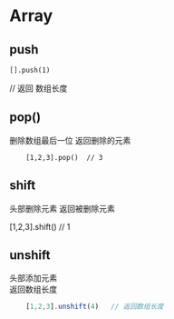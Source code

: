 
# Array

## push
    
    [].push(1)   

// 返回 数组长度

## pop()
删除数组最后一位  返回删除的元素

```
    [1,2,3].pop()  // 3
```

## shift
头部删除元素
返回被删除元素

[1,2,3].shift()  // 1

## unshift 
头部添加元素  
返回数组长度

```js
    [1,2,3].unshift(4)   // 返回数组长度
```
